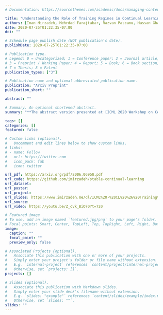 ```yaml
---
# Documentation: https://sourcethemes.com/academic/docs/managing-content/

title: "Understanding the Role of Training Regimes in Continual Learning"
authors: [Iman Mirzadeh, Mehrdad Farajtabar, Razvan Pascanu, Hassan Ghasemzadeh]
date: 2020-07-25T01:22:35-07:00
doi: ""

# Schedule page publish date (NOT publication's date).
publishDate: 2020-07-25T01:22:35-07:00

# Publication type.
# Legend: 0 = Uncategorized; 1 = Conference paper; 2 = Journal article;
# 3 = Preprint / Working Paper; 4 = Report; 5 = Book; 6 = Book section;
# 7 = Thesis; 8 = Patent
publication_types: ["3"]

# Publication name and optional abbreviated publication name.
publication: "Arxiv Preprint"
publication_short: ""

abstract: ""

# Summary. An optional shortened abstract.
summary: "**The abstract version presented at [ICML 2020 Workshop on Continual Learning](https://sites.google.com/view/cl-icml/home?authuser=0)**"

tags: []
categories: []
featured: false

# Custom links (optional).
#   Uncomment and edit lines below to show custom links.
# links:
# - name: Follow
#   url: https://twitter.com
#   icon_pack: fab
#   icon: twitter

url_pdf: https://arxiv.org/pdf/2006.06958.pdf
url_code: https://github.com/imirzadeh/stable-continual-learning
url_dataset:
url_poster:
url_project:
url_slides: https://www.imirzadeh.me/dl/ICML%20-%20CL%20%26%20Training%20Regime.pdf
url_source:
url_video: https://youtu.be/Z_cvk_BiO70?t=720

# Featured image
# To use, add an image named `featured.jpg/png` to your page's folder. 
# Focal points: Smart, Center, TopLeft, Top, TopRight, Left, Right, BottomLeft, Bottom, BottomRight.
image:
  caption: ""
  focal_point: ""
  preview_only: false

# Associated Projects (optional).
#   Associate this publication with one or more of your projects.
#   Simply enter your project's folder or file name without extension.
#   E.g. `internal-project` references `content/project/internal-project/index.md`.
#   Otherwise, set `projects: []`.
projects: []

# Slides (optional).
#   Associate this publication with Markdown slides.
#   Simply enter your slide deck's filename without extension.
#   E.g. `slides: "example"` references `content/slides/example/index.md`.
#   Otherwise, set `slides: ""`.
slides: ""
---
```

